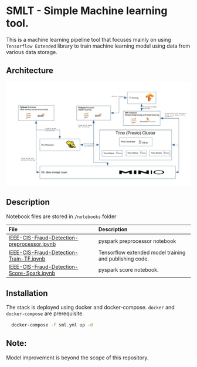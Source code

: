 
# SMLT - Simple Machine learning tool.

This is a machine learning pipeline tool that focuses mainly on using `Tensorflow Extended` library to train machine learning model using data from various data storage.




## Architecture


![Alt Image text](/docs/architecture.jpg)


## Description

Notebook files are stored in `/notebooks` folder

| File | Description |
| :----| :-----------|
|[IEEE-CIS-Fraud-Detection-preprocessor.ipynb](notebooks/IEEE-CIS-Fraud-Detection-preprocessor.ipynb)| pyspark preprocessor notebook |
|[IEEE-CIS-Fraud-Detection-Train-TF.ipynb](notebooks/IEEE-CIS-Fraud-Detection-Train-TF.ipynb)| Tensorflow extended model training and publishing code. |
|[IEEE-CIS-Fraud-Detection-Score-Spark.ipynb](notebooks/IEEE-CIS-Fraud-Detection-Score-Spark.ipynb) | pyspark score notebook. |


## Installation

The stack is deployed using docker and docker-compose. `docker` and `docker-compose` are prerequisite.


```bash
  docker-compose -f sml.yml up -d
```

## Note:

Model improvement is beyond the scope of this repository.
    
